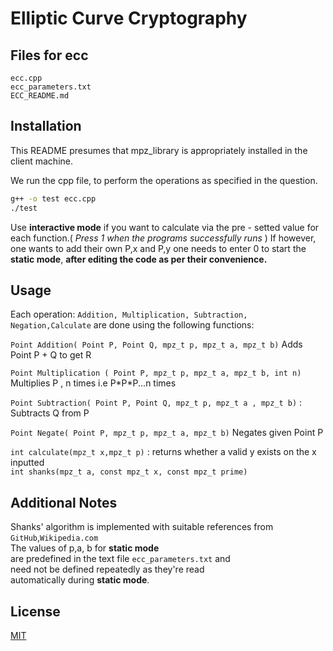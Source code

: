 # Elliptic Curve Cryptography

## Files for ecc
```ecc.cpp```   
```ecc_parameters.txt```  
```ECC_README.md```
## Installation
This README presumes that mpz_library is appropriately installed in the client machine.

We run the cpp file, to perform the operations as specified in the question.
 
```bash
g++ -o test ecc.cpp 
./test
```
Use **interactive mode** if you want to calculate via the pre - setted value for each function.( *Press 1 when the programs successfully runs* )
If however, one wants to add their own P,x and P,y one needs to enter 0 to start the **static mode**, **after editing the code as per their convenience.** 

## Usage

Each operation: ```Addition, Multiplication, Subtraction, Negation,Calculate``` are done using the following functions:  

```Point Addition( Point P, Point Q, mpz_t p, mpz_t a, mpz_t b)``` Adds Point P + Q to get R  
  
```Point Multiplication ( Point P, mpz_t p, mpz_t a, mpz_t b, int n)``` Multiplies P , n times  i.e P\*P\*P...n times
 
```Point Subtraction( Point P, Point Q, mpz_t p, mpz_t a , mpz_t b)``` : Subtracts Q from P  
  
```Point Negate( Point P, mpz_t p, mpz_t a, mpz_t b)```  Negates given Point P  

```int calculate(mpz_t x,mpz_t p)``` : returns whether a valid y exists on the x inputted    
```int shanks(mpz_t a, const mpz_t x, const mpz_t prime)``` 


## Additional Notes
Shanks' algorithm is implemented with suitable references from ```GitHub```,```Wikipedia.com```  
The values of p,a, b for **static mode**   
are predefined in the text file ```ecc_parameters.txt``` and   
need not be defined repeatedly as they're read   
automatically during **static mode**.

## License
[MIT](https://choosealicense.com/licenses/mit/)
